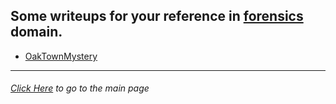 ## Some writeups for your reference in [forensics](https://en.wikipedia.org/wiki/Computer_forensics) domain.

- [OakTownMystery](/writeups/Forensics-Challenges/OakvilleTownMystery.md)

---

###### [Click Here](/writeups/) to go to the main page
